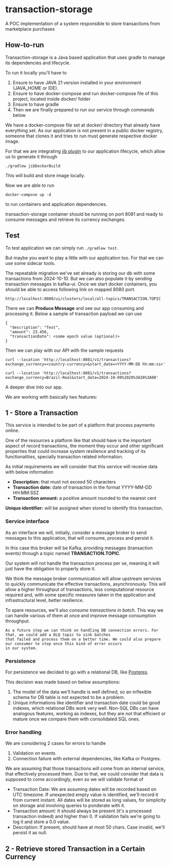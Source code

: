 # transaction-storage
A POC implementation of a system responsible to store transactions from marketplace purchases

## How-to-run

Transaction-storage is a Java based application that uses gradle to manage its dependencies and lifecycle.

To run it locally you'll have to

1. Ensure to have JAVA 21 version installed in your environment (JAVA_HOME or IDE).
2. Ensure to have docker-compose and run docker-compose file of this project, located inside docker/ folder
3. Ensure to have gradle
4. Then we are finally prepared to run our service through commands below

We have a docker-compose file set at docker/ directory that already have everything set. 
As our application is not present in a public docker registry, someone that clones it and tries to run must generate 
respective docker image.

For that we are integrating [jib plugin](https://github.com/GoogleContainerTools/jib/tree/master/jib-gradle-plugin) 
to our application lifecycle, which allow us to generate it through

```
./gradlew jibDockerBuild
```

This will build and store image locally. 

Now we are able to run

```
docker-compose up -d
```
to run containers and application dependencies.

transaction-storage container should be running on port 8081 and ready to consume messages and retrieve 
its currency exchanges.

## Test

To test application we can simply run `./gradlew test`.

But maybe you want to play a little with our application too. For that we can use some sidecar tools.

The repeatable migration we've set already is storing our db with some transactions from 2024-10-10. 
But we can also populate it by sending transaction messages in kafka-ui. Once we start docker containers, 
you should be able to access following link on mapped 8080 port.

`http://localhost:8080/ui/clusters/local/all-topics/TRANSACTION.TOPIC`

There we can **Produce Message** and see our app consuming and processing it. Below a sample of transaction payload 
we can use

```
{
  "description": "Test",
  "amount": 23.456,
  "transactionDate": <some epoch value (optional)>
}
```

Then we can play with our API with the sample requests

```
curl --location 'http://localhost:8081/v1/transactions?exchange_currency=<country-currency>&start_date=<YYYY-MM-DD hh:mm:ss>'

curl --location 'http://localhost:8081/v1/transactions?exchange_currency=Brazil-Real&start_date=2024-10-09%2020%3A30%3A00'
```

A deeper dive into our app.

We are working with basically two features:

## 1 - Store a Transaction

This service is intended to be part of a platform that process payments online.

One of the resources a platform like that should have is the important aspect of record transactions, the moment they occur and other significant properties that could increase system resilience and tracking of its functionalities, specially transaction related information.

As initial requirements we will consider that this service will receive data with below information

- **Description:** that must not exceed 50 characters
- **Transaction date:** date of transaction in the format YYYY-MM-DD HH:MM:SSZ
- **Transaction amount:** a positive amount rounded to the nearest cent

**Unique identifier:** will be assigned when stored to identify this transaction. 

### Service interface

As an interface we will, initially, consider a message broker to send messages to this application, that will consume, 
process and persist it.

In this case this broker will be Kafka, providing messages (transaction events) through a topic named 
**TRANSACTION.TOPIC**.

Our system will not handle the transaction process per se, meaning it will just have the obligation to properly store it.

We think the message broker communication will allow upstream services to quickly communicate the effective transactions, 
asynchronously. 
This will allow a higher throughput of transactions, less computational resource required and, with some specific measures taken 
in the application and infrastructural level, better resilience.

To spare resources, we'll also _consume transactions in batch_. This way we can handle various of them at once and 
improve message consumption throughput.

```
As a future step we can think on handling DB connection errors. For that, we could add a DLQ topic to sink batches 
that failed and process them on a better time. We could also prepare our consumer to stop once this kind of error occurs
in our system.
```


### Persistence

For persistence we decided to go with a relational DB, like [Postgres](https://www.postgresql.org/).

This decision was made based on below assumptions:
1. The model of the data we'll handle is well defined, so an inflexible schema for DB table is not expected to be a problem.
2. Unique informations like identifier and transaction date could be good indexes, which relational DBs work very well. 
Non-SQL DBs can have analogous features, working as indexes, but they are not that efficient or mature once we compare 
them with consolidated SQL ones.

### Error handling

We are considering 2 cases for errors to handle
1. Validation on events
2. Connection failure with external dependencies, like Kafka or Postgres.

We are assuming that those transactions will come from an internal service, that effectively processed them.
Due to that, we could consider that data is supposed to come accordingly, even so we will validate format of
- Transaction Date: We are assuming dates will be recorded based on UTC timezone. 
If unexpected empty value is identified, we'll record it from current instant. All dates will be stored as long values, 
for simplicity on storage and involving queries to ponderate with it.
- Transaction amount: It should always be present (it's a processed transaction indeed) and higher than 0. 
If validation fails we're going to log it and store a 0.0 value.
- Description: If present, should have at most 50 chars. Case invalid, we'll persist it as null.



## 2 - Retrieve stored Transaction in a Certain Currency
